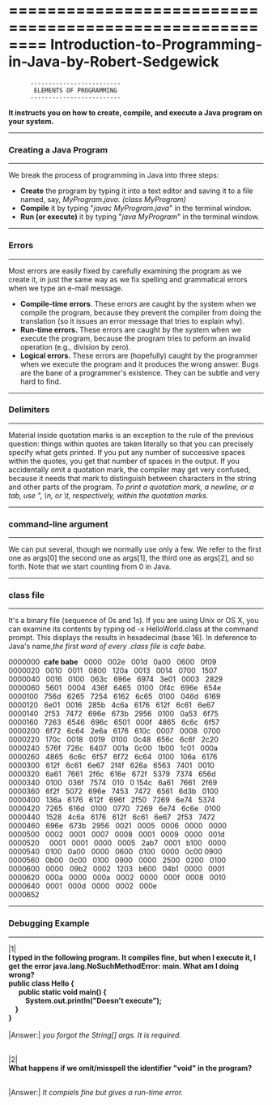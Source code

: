 ========================================================
Introduction-to-Programming-in-Java-by-Robert-Sedgewick
========================================================

          -------------------------
           ELEMENTS OF PROGRAMMING
          -------------------------
**It instructs you on how to create, compile, and execute a Java program on your system.**

-----------------------
### Creating a Java Program
-----------------------

We break the process of programming in Java into three steps:
- **Create** the program by typing it into a text editor and saving it to a file named, say, _MyProgram.java. (class MyProgram)_
- **Compile** it by typing "_javac MyProgram.java_" in the terminal window.
- **Run (or execute)** it by typing "_java MyProgram_" in the terminal window.

------------
 ### Errors
------------

Most errors are easily fixed by carefully examining the program as we create it, in just the same way as we fix spelling and grammatical errors when we type an e-mail message.
- **Compile-time errors**. These errors are caught by the system when we compile the program, because they prevent the compiler from doing the translation (so it issues an error message that tries to explain why).
- **Run-time errors.** These errors are caught by the system when we execute the program, because the program tries to peform an invalid operation (e.g., division by zero).
- **Logical errors.** These errors are (hopefully) caught by the programmer when we execute the program and it produces the wrong answer. Bugs are the bane of a programmer's existence. They can be subtle and very hard to find.

------------------------
### Delimiters
------------------------

Material inside quotation marks is an exception to the rule of the previous question: things within quotes are taken literally so that you can precisely specify what gets printed. If you put any number of successive spaces within the quotes, you get that number of spaces in the output. If you accidentally omit a quotation mark, the compiler may get very confused, because it needs that mark to distinguish between characters in the string and other parts of the program. _To print a quotation mark, a newline, or a tab, use \", \n, or \t, respectively, within the quotation marks._

-----------------------------
### command-line argument
-----------------------------

We can put several, though we normally use only a few. We refer to the first one as args[0] the second one as args[1], the third one as args[2], and so forth. Note that we start counting from 0 in Java.

------------------
### class file
------------------

It's a binary file (sequence of 0s and 1s). If you are using Unix or OS X, you can examine its contents by typing od -x HelloWorld.class at the command prompt. This displays the results in hexadecimal (base 16). In deference to Java's name,_the first word of every .class file is cafe babe._

0000000 &nbsp;**cafe babe** &nbsp; 0000 &nbsp;  002e &nbsp;  001d &nbsp;  0a00 &nbsp;  0600  &nbsp; 0f09 <br>
0000020 &nbsp;  0010 &nbsp;  0011 &nbsp;  0800 &nbsp;  120a &nbsp;  0013  &nbsp; 0014 &nbsp;  0700 &nbsp; 1507	<br>
0000040  &nbsp; 0016 &nbsp;  0100 &nbsp;  063c &nbsp;  696e &nbsp;  6974 &nbsp;  3e01 &nbsp;  0003 &nbsp;  2829	<br>
0000060   &nbsp; 5601 &nbsp;   0004  &nbsp;  436f  &nbsp;  6465  &nbsp;  0100 &nbsp;   0f4c  &nbsp;  696e &nbsp;   654e	<br>
0000100  &nbsp;  756d  &nbsp;  6265 &nbsp;   7254  &nbsp;  6162  &nbsp;  6c65  &nbsp;  0100   &nbsp; 046d  &nbsp;  6169	<br>
0000120 &nbsp;  6e01 &nbsp;  0016  &nbsp; 285b &nbsp;  4c6a &nbsp;  6176 &nbsp;  612f  &nbsp; 6c61 &nbsp;  6e67	<br>
0000140  &nbsp; 2f53 &nbsp;  7472 &nbsp;  696e  &nbsp; 673b  &nbsp; 2956  &nbsp; 0100  &nbsp; 0a53  &nbsp; 6f75 <br>
0000160  &nbsp; 7263 &nbsp;  6546 &nbsp;  696c &nbsp;  6501 &nbsp;  000f &nbsp;  4865  &nbsp; 6c6c &nbsp;  6f57 <br>
0000200  &nbsp; 6f72  &nbsp; 6c64 &nbsp;  2e6a &nbsp;  6176  &nbsp; 610c  &nbsp; 0007  &nbsp; 0008  &nbsp; 0700 <br>
0000220  &nbsp; 170c  &nbsp; 0018  &nbsp; 0019  &nbsp; 0100  &nbsp; 0c48 &nbsp;  656c &nbsp;  6c6f  &nbsp; 2c20 <br>
0000240  &nbsp; 576f  &nbsp; 726c  &nbsp; 6407  &nbsp; 001a  &nbsp; 0c00  &nbsp; 1b00  &nbsp; 1c01  &nbsp; 000a <br>
0000260  &nbsp; 4865  &nbsp; 6c6c &nbsp;  6f57  &nbsp; 6f72  &nbsp; 6c64 &nbsp;  0100  &nbsp; 106a  &nbsp; 6176 <br>
0000300  &nbsp; 612f &nbsp;  6c61 &nbsp;  6e67 &nbsp;  2f4f &nbsp;  626a  &nbsp; 6563 &nbsp;  7401 &nbsp;  0010 <br>
0000320  &nbsp; 6a61 &nbsp;  7661 &nbsp;  2f6c &nbsp;  616e  &nbsp; 672f &nbsp;  5379 &nbsp;  7374  &nbsp; 656d <br>
0000340 &nbsp;  0100 &nbsp;  036f  &nbsp; 7574 &nbsp;  010 &nbsp; 0 154c  &nbsp; 6a61  &nbsp; 7661  &nbsp; 2f69 <br>
0000360 &nbsp;  6f2f &nbsp;  5072  &nbsp; 696e  &nbsp; 7453 &nbsp;  7472  &nbsp; 6561  &nbsp; 6d3b  &nbsp; 0100 <br>
0000400  &nbsp; 136a  &nbsp; 6176 &nbsp;  612f &nbsp;  696f  &nbsp; 2f50 &nbsp;  7269  &nbsp; 6e74  &nbsp; 5374 <br>
0000420  &nbsp; 7265 &nbsp;  616d  &nbsp; 0100 &nbsp;  0770  &nbsp; 7269  &nbsp; 6e74  &nbsp; 6c6e &nbsp;  0100 <br>
0000440 &nbsp;  1528  &nbsp; 4c6a &nbsp;  6176  &nbsp; 612f  &nbsp; 6c61  &nbsp; 6e67 &nbsp;  2f53  &nbsp; 7472 <br>
0000460 &nbsp;  696e &nbsp;  673b &nbsp;  2956 &nbsp;  0021  &nbsp; 0005  &nbsp; 0006 &nbsp;  0000  &nbsp; 0000 <br>
0000500  &nbsp; 0002  &nbsp; 0001 &nbsp;  0007  &nbsp; 0008 &nbsp;  0001 &nbsp;  0009 &nbsp;  0000  &nbsp; 001d <br>
0000520  &nbsp;  &nbsp; 0001  &nbsp; 0001 &nbsp;  0000 &nbsp;  0005  &nbsp; 2ab7  &nbsp; 0001  &nbsp; b100  &nbsp; 0000 <br>
0000540  &nbsp; 0100  &nbsp; 0a00  &nbsp; 0000  &nbsp; 0600  &nbsp; 0100 &nbsp;  0000 &nbsp;  0c00 0900 <br>
0000560  &nbsp; 0b00 &nbsp;  0c00 &nbsp;  0100  &nbsp; 0900 &nbsp;  0000  &nbsp; 2500  &nbsp; 0200  &nbsp; 0100 <br>
0000600 &nbsp;  0000  &nbsp; 09b2 &nbsp;  0002 &nbsp;  1203  &nbsp; b600 &nbsp;  04b1  &nbsp; 0000  &nbsp; 0001 <br>
0000620  &nbsp; 000a &nbsp;  0000  &nbsp; 000a  &nbsp; 0002  &nbsp; 0000 &nbsp;  000f  &nbsp; 0008  &nbsp; 0010 <br>
0000640  &nbsp; 0001 &nbsp;  000d  &nbsp; 0000  &nbsp; 0002  &nbsp; 000e <br>
0000652  &nbsp; <br>

------------------
### Debugging Example
------------------
|1|<br>
**I typed in the following program. It compiles fine, but when I execute it, I get the error java.lang.NoSuchMethodError: main. What am I doing wrong?<br>
public class Hello {<br>
 &nbsp;  &nbsp;  &nbsp; public static void main() {<br>
  &nbsp;  &nbsp;  &nbsp;  &nbsp;  &nbsp; System.out.println("Doesn't execute");   <br>
  &nbsp;  &nbsp; }<br>
}**<br><br>
|Answer:| _you forgot the String[] args. It is required._<br><br>

|2|<br>
**What happens if we omit/misspell the identifier "void" in the program?**<br><br>

|Answer:| _It compiels fine but gives a run-time error._




